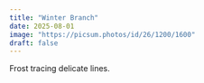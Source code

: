 ```yaml
---
title: "Winter Branch"
date: 2025-08-01
image: "https://picsum.photos/id/26/1200/1600"
draft: false
---
```


Frost tracing delicate lines.
